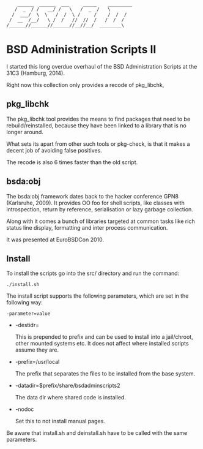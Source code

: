 
	    ______  ______  ___     _____    _________
	   /  _  / /   __/ /   \   /  _  /   \
	  /  ___/  \  \   /  /  \ /     /    /  /  /
	 /  __  /__/   \ /  /   //  //  /   /  /  /
	/______//______//______//__//__/  ________\

BSD Administration Scripts II
=============================

I started this long overdue overhaul of the BSD Administration Scripts
at the 31C3 (Hamburg, 2014).

Right now this collection only provides a recode of pkg_libchk,

pkg_libchk
----------

The pkg_libchk tool provides the means to find packages that need to be
rebuild/reinstalled, because they have been linked to a library that
is no longer around.

What sets its apart from other such tools or pkg-check, is that it makes
a decent job of avoiding false positives.

The recode is also 6 times faster than the old script.

bsda:obj
--------

The bsda:obj framework dates back to the hacker conference GPN8 
(Karlsruhe, 2009). It provides OO foo for shell scripts, like classes with
introspection, return by reference, serialisation or lazy garbage collection.

Along with it comes a bunch of libraries targeted at common tasks like
rich status line display, formatting and inter process communication.

It was presented at EuroBSDCon 2010.

Install
-------

To install the scripts go into the src/ directory and run the command:

	./install.sh

The install script supports the following parameters, which are set in the
following way:

	-parameter=value

* -destidr=
  
  This is prepended to prefix and can be used to install into a
  jail/chroot, other mounted systems etc. It does not affect
  where installed scripts assume they are.
  
* -prefix=/usr/local
  
  The prefix that separates the files to be installed from the
  base system.
  
* -datadir=$prefix/share/bsdadminscripts2
  
  The data dir where shared code is installed.
  
* -nodoc
  
  Set this to not install manual pages.

Be aware that install.sh and deinstall.sh have to be called with the same
parameters.
